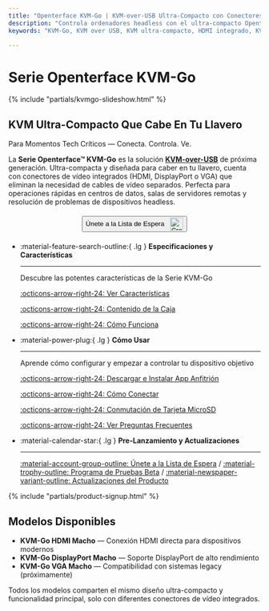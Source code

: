 ```yaml
---
title: "Openterface KVM-Go | KVM-over-USB Ultra-Compacto con Conectores de Vídeo Integrados"
description: "Controla ordenadores headless con el ultra-compacto Openterface KVM-Go. Los conectores HDMI/DP/VGA integrados eliminan los cables. Solución KVM-over-USB del tamaño de un llavero con soporte 4K para profesionales IT y desarrolladores."
keywords: "KVM-Go, KVM over USB, KVM ultra-compacto, HDMI integrado, KVM llavero, KVM 4K, control headless, USB KVM, KVM portátil, DisplayPort KVM, VGA KVM, herramientas IT, gestión de servidores"

---
```


# **Serie Openterface KVM-Go**

{% include "partials/kvmgo-slideshow.html" %}

<div class="slogan-highlight">
  <h2 class="slogan-text">KVM Ultra-Compacto Que Cabe En Tu Llavero</h2>
  <div class="slogan-subtitle">Para Momentos Tech Críticos — Conecta. Controla. Ve.</div>
</div>

La **Serie Openterface™ KVM-Go** es la solución [**KVM-over-USB**](/faq/kvm-over-usb/) de próxima generación. Ultra-compacta y diseñada para caber en tu llavero, cuenta con conectores de vídeo integrados (HDMI, DisplayPort o VGA) que eliminan la necesidad de cables de vídeo separados. Perfecta para operaciones rápidas en centros de datos, salas de servidores remotas y resolución de problemas de dispositivos headless.

<div style="text-align: center; margin: 20px 0;">
  <button class="md-button" onclick="window.open('{{ config.extra.kvmgo_purchase_link }}', '_blank')">
    Únete a la Lista de Espera
    <img 
      class="skip-lightbox"
      src="https://assets.openterface.com/images/trademark/crowd-supply.svg" 
      alt="Crowd Supply" 
      style="vertical-align: middle; height: 26px; margin-left: 8px;">
  </button>
</div>

<div class="grid cards" markdown>

-   :material-feature-search-outline:{ .lg } __Especificaciones y Características__

    ---

    Descubre las potentes características de la Serie KVM-Go

    [:octicons-arrow-right-24: Ver Características](/product/kvm-go/features)

    [:octicons-arrow-right-24: Contenido de la Caja](/product/kvm-go/whats-in-the-box/)

    [:octicons-arrow-right-24: Cómo Funciona](/faq/kvm-over-usb/)


-   :material-power-plug:{ .lg } __Cómo Usar__

    ---

    Aprende cómo configurar y empezar a controlar tu dispositivo objetivo

    [:octicons-arrow-right-24: Descargar e Instalar App Anfitrión](/app)

    [:octicons-arrow-right-24: Cómo Conectar](/product/kvm-go/how-to-connect)

    [:octicons-arrow-right-24: Conmutación de Tarjeta MicroSD](/product/kvm-go/microsd-switch)

    [:octicons-arrow-right-24: Ver Preguntas Frecuentes](/product/kvm-go/faq)

</div>


<div class="grid cards" markdown>

-   :material-calendar-star:{ .lg } __Pre-Lanzamiento y Actualizaciones__

    ---

    [:material-account-group-outline: Únete a la Lista de Espera](https://forms.gle/yaS1F5E5MSo8DWNZ6) / [:material-trophy-outline: Programa de Pruebas Beta](https://forms.gle/yaS1F5E5MSo8DWNZ6) / [:material-newspaper-variant-outline: Actualizaciones del Producto](/product/kvm-go/updates)

</div>

{% include "partials/product-signup.html" %}

## Modelos Disponibles

- **KVM-Go HDMI Macho** — Conexión HDMI directa para dispositivos modernos
- **KVM-Go DisplayPort Macho** — Soporte DisplayPort de alto rendimiento  
- **KVM-Go VGA Macho** — Compatibilidad con sistemas legacy (próximamente)

Todos los modelos comparten el mismo diseño ultra-compacto y funcionalidad principal, solo con diferentes conectores de vídeo integrados.
